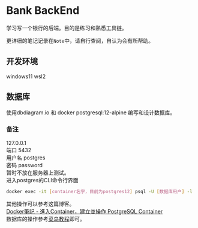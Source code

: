 # Bank BackEnd

学习写一个银行的后端。目的是练习和熟悉工具链。

更详细的笔记记录在`Note`中，请自行查阅，自认为会有所帮助。

## 开发环境
windows11 wsl2 

## 数据库 
使用dbdiagram.io 和 docker postgresql:12-alpine  编写和设计数据库。  

### 备注  
127.0.0.1  
端口 5432  
用户名 postgres  
密码 password  
暂时不放在服务器上测试。   
进入postgres的CLI命令行界面
```bash
docker exec -it [container名字，目前为postgres12] psql -U [数据库用户] -l
```
其他操作可以参考这篇博客。  
[Docker筆記 - 進入Container，建立並操作 PostgreSQL Container](https://medium.com/alberthg-docker-notes/docker%E7%AD%86%E8%A8%98-%E9%80%B2%E5%85%A5container-%E5%BB%BA%E7%AB%8B%E4%B8%A6%E6%93%8D%E4%BD%9C-postgresql-container-d221ba39aaec)   
数据库的操作参考[菜鸟教程](www.runoob.com)即可。
